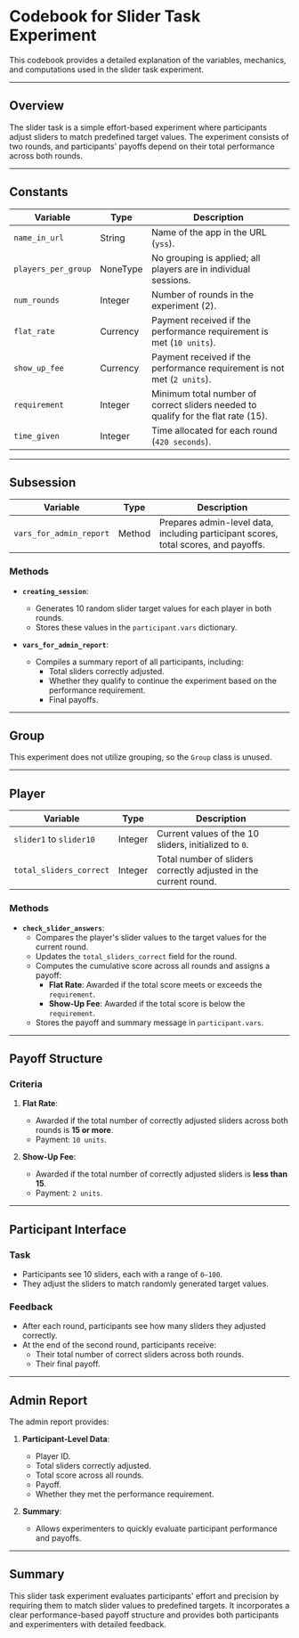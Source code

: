 # Codebook for Slider Task Experiment

This codebook provides a detailed explanation of the variables, mechanics, and computations used in the slider task experiment.

---

## Overview

The slider task is a simple effort-based experiment where participants adjust sliders to match predefined target values. The experiment consists of two rounds, and participants' payoffs depend on their total performance across both rounds.

---

## Constants

| **Variable**       | **Type**   | **Description**                                                                                   |
|---------------------|------------|---------------------------------------------------------------------------------------------------|
| `name_in_url`      | String     | Name of the app in the URL (`yss`).                                                               |
| `players_per_group`| NoneType   | No grouping is applied; all players are in individual sessions.                                   |
| `num_rounds`       | Integer    | Number of rounds in the experiment (2).                                                          |
| `flat_rate`        | Currency   | Payment received if the performance requirement is met (`10 units`).                             |
| `show_up_fee`      | Currency   | Payment received if the performance requirement is not met (`2 units`).                          |
| `requirement`      | Integer    | Minimum total number of correct sliders needed to qualify for the flat rate (15).                |
| `time_given`       | Integer    | Time allocated for each round (`420 seconds`).                                                   |

---

## Subsession

| **Variable**           | **Type**   | **Description**                                                                                 |
|-------------------------|------------|-------------------------------------------------------------------------------------------------|
| `vars_for_admin_report` | Method     | Prepares admin-level data, including participant scores, total scores, and payoffs.             |

### Methods
- **`creating_session`**:
  - Generates 10 random slider target values for each player in both rounds.
  - Stores these values in the `participant.vars` dictionary.

- **`vars_for_admin_report`**:
  - Compiles a summary report of all participants, including:
    - Total sliders correctly adjusted.
    - Whether they qualify to continue the experiment based on the performance requirement.
    - Final payoffs.

---

## Group

This experiment does not utilize grouping, so the `Group` class is unused.

---

## Player

| **Variable**             | **Type**       | **Description**                                                                               |
|---------------------------|----------------|---------------------------------------------------------------------------------------------|
| `slider1` to `slider10`   | Integer        | Current values of the 10 sliders, initialized to `0`.                                        |
| `total_sliders_correct`   | Integer        | Total number of sliders correctly adjusted in the current round.                            |

### Methods
- **`check_slider_answers`**:
  - Compares the player's slider values to the target values for the current round.
  - Updates the `total_sliders_correct` field for the round.
  - Computes the cumulative score across all rounds and assigns a payoff:
    - **Flat Rate**: Awarded if the total score meets or exceeds the `requirement`.
    - **Show-Up Fee**: Awarded if the total score is below the `requirement`.
  - Stores the payoff and summary message in `participant.vars`.

---

## Payoff Structure

### Criteria
1. **Flat Rate**:
   - Awarded if the total number of correctly adjusted sliders across both rounds is **15 or more**.
   - Payment: `10 units`.

2. **Show-Up Fee**:
   - Awarded if the total number of correctly adjusted sliders is **less than 15**.
   - Payment: `2 units`.

---

## Participant Interface

### Task
- Participants see 10 sliders, each with a range of `0–100`.
- They adjust the sliders to match randomly generated target values.

### Feedback
- After each round, participants see how many sliders they adjusted correctly.
- At the end of the second round, participants receive:
  - Their total number of correct sliders across both rounds.
  - Their final payoff.

---

## Admin Report

The admin report provides:
1. **Participant-Level Data**:
   - Player ID.
   - Total sliders correctly adjusted.
   - Total score across all rounds.
   - Payoff.
   - Whether they met the performance requirement.

2. **Summary**:
   - Allows experimenters to quickly evaluate participant performance and payoffs.

---

## Summary

This slider task experiment evaluates participants' effort and precision by requiring them to match slider values to predefined targets. It incorporates a clear performance-based payoff structure and provides both participants and experimenters with detailed feedback.
